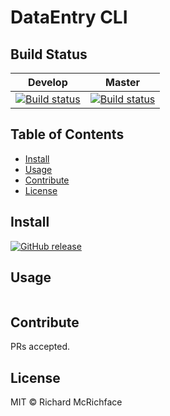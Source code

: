 # DataEntry CLI

## Build Status

|Develop|Master|
|:--:|:--:|
|[![Build status](https://ci.appveyor.com/api/projects/status/ui4lsw0yb7g926tf/branch/develop?svg=true)](https://ci.appveyor.com/project/eugene-sergueev/dataentry-cli/branch/develop)|[![Build status](https://ci.appveyor.com/api/projects/status/ui4lsw0yb7g926tf/branch/develop?svg=true)](https://ci.appveyor.com/project/eugene-sergueev/dataentry-cli/branch/master)|

## Table of Contents

- [Install](#install)
- [Usage](#usage)
- [Contribute](#contribute)
- [License](#license)

## Install

[![GitHub release](https://img.shields.io/github/release/ibrsp/dataentry-cli.svg)](https://github.com/ibrsp/dataentry-cli/releases/latest)

## Usage

```
```

## Contribute

PRs accepted.

## License

MIT © Richard McRichface
